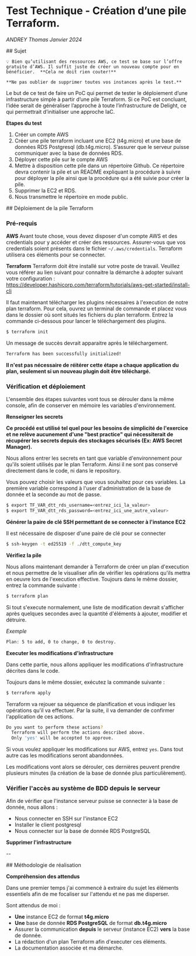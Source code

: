 # Test Technique - Création d’une pile Terraform.

_ANDREY Thomas_
_Janvier 2024_

## Sujet

```
💡 Bien qu’utilisant des ressources AWS, ce test se base sur l’offre gratuite d’AWS. Il suffit juste de créer un nouveau compte pour en bénéficier.  **Cela ne doit rien couter!**

**Ne pas oublier de supprimer toutes vos instances après le test.**
```

Le but de ce test de faire un PoC qui permet de tester le déploiement d’une infrastructure simple à partir d’une pile Terraform. Si ce PoC est concluant, l’idée serait de généraliser l’approche à toute l’infrastructure de Delight, ce qui permettrait d’initialiser une approche IaC.

**Etapes du test**

1) Créer un compte AWS
2) Créer une pile terraform incluant une EC2 (t4g.micro) et une base de données RDS Postgresql (db.t4g.micro). S’assurer que le serveur puisse communiquer avec la base de données RDS.
3) Déployer cette pile sur le compte AWS
4) Mettre à disposition cette pile dans un répertoire Github. Ce répertoire devra contenir la pile et un README expliquant la procédure à suivre pour déployer la pile ainsi que la procédure qui a été suivie pour créer la pile.
5) Supprimer la EC2 et RDS.
6) Nous transmettre le répertoire en mode public.

## Déploiement de la pile Terraform

### Pré-requis

**AWS**
Avant toute chose, vous devez disposer d'un compte AWS et des credentials pour y accéder et créer des ressources.
Assurer-vous que vos credentials soient présents dans le fichier `~/.aws/credentials`. Terraform utilisera ces éléments pour se connecter.

**Terraform**
Terraform doit être installé sur votre poste de travail. Veuillez vous référer au lien suivant pour connaitre la démarche à adopter suivant votre configuration : https://developer.hashicorp.com/terraform/tutorials/aws-get-started/install-cli

Il faut maintenant télécharger les plugins nécessaires à l'execution de notre plan terraform. Pour cela, ouvrez un terminal de commande et placez vous dans le dossier où sont situés les fichiers du plan terraform. Entrez la commande ci-dessous pour lancer le téléchargement des plugins.

```sh
$ terraform init
```

Un message de succès devrait apparaitre après le téléchargement.

```sh
Terraform has been successfully initialized!
```

**Il n'est pas nécessaire de réitérer cette étape a chaque application du plan, seulement si un nouveau plugin doit être téléchargé.**

### Vérification et déploiement

L'ensemble des étapes suivantes vont tous se dérouler dans la même console, afin de conserver en mémoire les variables d'environnement.

**Renseigner les secrets**

**Ce procédé est utilisé tel quel pour les besoins de simplicité de l'exercice et ne relève aucunement d'une "best practice" qui nécessiterait de récupérer les secrets depuis des stockages sécurisés (Ex: AWS Secret Manager).**

Nous allons entrer les secrets en tant que variable d'environnement pour qu'ils soient utilisés par le plan Terraform. Ainsi il ne sont pas conservé directement dans le code, ni dans le repository. 

Vous pouvez choisir les valeurs que vous souhaitez pour ces variables. La première variable correspond à l'user d'administration de la base de donnée et la seconde au mot de passe.

```sh
$ export TF_VAR_dtt_rds_username=<entrez_ici_la_valeur>
$ export TF_VAR_dtt_rds_password=<entrez_ici_une_autre_valeur>
```

**Générer la paire de clé SSH permettant de se connecter à l'instance EC2**

Il est nécessaire de disposer d'une paire de clé pour se connecter 

```sh
$ ssh-keygen -t ed25519 -f ./dtt_compute_key
```

**Vérifiez la pile**

Nous allons maintenant demander à Terraform de créer un plan d'execution et nous permettre de le visualiser afin de vérifier les opérations qu'ils mettra en oeuvre lors de l'execution effective. Toujours dans le même dossier, entrez la commande suivante :

```sh
$ terraform plan
```

Si tout s'execute normalement, une liste de modification devrait s'afficher après quelques secondes avec la quantité d'éléments à ajouter, modifier et détruire.

_Exemple_
```sh
Plan: 5 to add, 0 to change, 0 to destroy.
```

**Executer les modifications d'infrastructure**

Dans cette partie, nous allons appliquer les modifications d'infrastructure décrites dans le code. 

Toujours dans le même dossier, exécutez la commande suivante :

```sh
$ terraform apply
```

Terraform va rejouer sa séquence de planification et vous indiquer les opérations qu'il va effectuer. Par la suite, il va demander de confirmer l'application de ces actions.

```sh
Do you want to perform these actions?
  Terraform will perform the actions described above.
  Only 'yes' will be accepted to approve.
```

Si vous voulez appliquer les modifications sur AWS, entrez `yes`. Dans tout autre cas les modifications seront abandonnées.

Les modifications vont alors se dérouler, ces dernières peuvent prendre plusieurs minutes (la création de la base de donnée plus particulièrement).

### Vérifier l'accès au système de BDD depuis le serveur

Afin de vérifier que l'instance serveur puisse se connecter à la base de donnée, nous allons :
- Nous connecter en SSH sur l'instance EC2
- Installer le client postgresql
- Nous connecter sur la base de donnée RDS PostgreSQL




**Supprimer l'infrastructure**

--

## Méthodologie de réalisation

**Compréhension des attendus**

Dans une premier temps j'ai commencé à extraire du sujet les éléments essentiels afin de me focaliser sur l'attendu et ne pas me disperser.

Sont attendus de moi : 
  - **Une** instance EC2 de format **t4g.micro**
  - **Une** base de donnée **RDS PostgreSQL** de format **db.t4g.micro** 
  - Assurer la communication **depuis** le serveur (instance EC2) **vers** la base de donnée. 
  - La rédaction d'un plan Terraform afin d'executer ces éléments.
  - La documentation associée et ma démarche.












